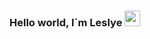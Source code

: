 ### Hello world, I`m Leslye <img src="https://media.giphy.com/media/hvRJCLFzcasrR4ia7z/giphy.gif" width="25px">

<!--
**LeslyeSF/LeslyeSF** is a ✨ _special_ ✨ repository because its `README.md` (this file) appears on your GitHub profile.

Here are some ideas to get you started:

- 🔭 I’m currently working on ...
- 🌱 I’m currently learning ...
- 👯 I’m looking to collaborate on ...
- 🤔 I’m looking for help with ...
- 💬 Ask me about ...
- 📫 How to reach me: ...
- 😄 Pronouns: ...
- ⚡ Fun fact: ...
-->
